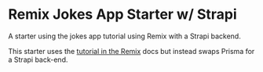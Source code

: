 # Remix Jokes App Starter w/ Strapi

A starter using the jokes app tutorial using Remix with a Strapi backend.

This starter uses the [tutorial in the Remix](https://remix.run/docs/en/v1/tutorials/jokes) docs but instead swaps Prisma for a Strapi back-end.
